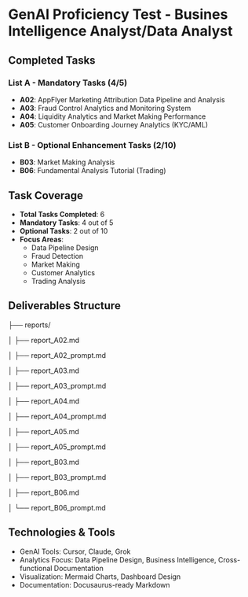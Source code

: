 # **GenAI Proficiency Test - Busines Intelligence Analyst/Data Analyst**


## **Completed Tasks**

### List A - Mandatory Tasks (4/5)
- **A02**: AppFlyer Marketing Attribution Data Pipeline and Analysis
- **A03**: Fraud Control Analytics and Monitoring System
- **A04**: Liquidity Analytics and Market Making Performance
- **A05**: Customer Onboarding Journey Analytics (KYC/AML)

### List B - Optional Enhancement Tasks (2/10)
- **B03**: Market Making Analysis
- **B06**: Fundamental Analysis Tutorial (Trading)

## Task Coverage
- **Total Tasks Completed**: 6
- **Mandatory Tasks**: 4 out of 5
- **Optional Tasks**: 2 out of 10
- **Focus Areas**:
  - Data Pipeline Design
  - Fraud Detection
  - Market Making
  - Customer Analytics
  - Trading Analysis

## **Deliverables Structure**

├── reports/

│   ├── report_A02.md

│   ├── report_A02_prompt.md

│   ├── report_A03.md

│   ├── report_A03_prompt.md

│   ├── report_A04.md

│   ├── report_A04_prompt.md

│   ├── report_A05.md

│   ├── report_A05_prompt.md

│   ├── report_B03.md

│   ├── report_B03_prompt.md

│   ├── report_B06.md

│   └── report_B06_prompt.md

## **Technologies & Tools**

- GenAI Tools: Cursor, Claude, Grok
- Analytics Focus: Data Pipeline Design, Business Intelligence, Cross-functional Documentation
- Visualization: Mermaid Charts, Dashboard Design
- Documentation: Docusaurus-ready Markdown
